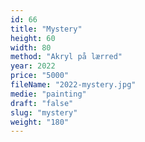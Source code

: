 ```yaml
---
id: 66
title: "Mystery"
height: 60
width: 80
method: "Akryl på lærred"
year: 2022
price: "5000"
fileName: "2022-mystery.jpg"
medie: "painting"
draft: "false"
slug: "mystery"
weight: "180"
---
```


